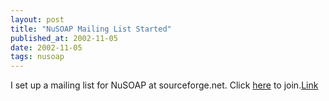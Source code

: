 ```yaml
---
layout: post
title: "NuSOAP Mailing List Started"
published_at: 2002-11-05
date: 2002-11-05
tags: nusoap
---
```


I set up a mailing list for NuSOAP at sourceforge.net. Click [here](https://lists.sourceforge.net/lists/listinfo/nusoap-general) to join.[Link](https://lists.sourceforge.net/lists/listinfo/nusoap-general)  
